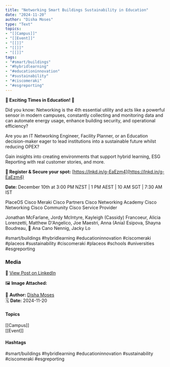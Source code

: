 ```yaml
---
title: "Networking Smart Buildings Sustainability in Education"  
date: "2024-11-20"  
author: "Disha Moses"  
type: "Text"  
topics:  
- "[[Campus]]"  
- "[[Event]]"  
- "[[]]"  
- "[[]]"  
- "[[]]"  
tags:  
- "#smart/buildings"  
- "#hybridlearning"  
- "#educationinnovation"  
- "#sustainability"  
- "#ciscomeraki"  
- "#esgreporting"  
---
```

**🌟 Exciting Times in Education! 🌟**

Did you know: Networking is the 4th essential utility and acts like a powerful sensor in modern campuses, constantly collecting and monitoring data and can automate energy usage, enhance building security, and operational efficiency?

Are you an IT Networking Engineer, Facility Planner, or an Education decision-maker eager to lead institutions into a sustainable future whilst reducing OPEX?

Gain insights into creating environments that support hybrid learning, ESG Reporting with real customer stories, and more.

**🔗 Register & Secure your spot:** [https://lnkd.in/g-EaEzm4](https://lnkd.in/g-EaEzm4)

**Date:** December 10th at 3:00 PM NZST | 1 PM AEST | 10 AM SGT | 7:30 AM IST

PlaceOS Cisco Meraki Cisco Partners Cisco Networking Academy Cisco Networking Cisco Community Cisco Service Provider

Jonathan McFarlane, Jordy McIntyre, Kayleigh (Cassidy) Francoeur, Alicia Lorenzetti, Matthew D'Angelico, Joe Maestri, Anna (Ania) Esipova, Shayna Boudreau, 🔆 Ana Cano Nennig, Jacky Lo

#smart/buildings #hybridlearning #educationinnovation #ciscomeraki #placeos #sustainability #ciscomeraki #placeos #schools #universities #esgreporting

### Media

🔗 [View Post on LinkedIn](https://www.linkedin.com/feed/update/urn:li:activity:7264859093129924608)  
  
🖼 **Image Attached:**  
  
  
👤 **Author:** [Disha Moses](https://www.linkedin.com/company/placeos/)  
🗓️ **Date:** 2024-11-20

#### Topics

[[Campus]]  
[[Event]]  

#### Hashtags

#smart/buildings #hybridlearning #educationinnovation #sustainability #ciscomeraki #esgreporting